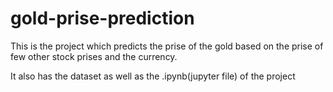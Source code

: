 # gold-prise-prediction
This is the project which predicts the prise of the gold based on the prise of few other stock prises and the currency.
<br>

It also has the dataset as well as the .ipynb(jupyter file) of the project
